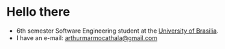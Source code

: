 # Hello there

 - 6th semester Software Engineering student at the <a href="http://www.unb.br">University of Brasilia</a>.
 - I have an e-mail: <a href="mailto:arthurmarmocathala@gmail.com">arthurmarmocathala@gmail.com</a>

#